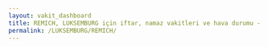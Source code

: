 ```yaml
---
layout: vakit_dashboard
title: REMICH, LUKSEMBURG için iftar, namaz vakitleri ve hava durumu - ilçe/eyalet seç
permalink: /LUKSEMBURG/REMICH/
---
```


<script type="text/javascript">
  var GLOBAL_COUNTRY = 'LUKSEMBURG';
  var GLOBAL_CITY = 'REMICH';
  var GLOBAL_STATE = '';
  var lat = 72;
  var lon = 21;
</script>
